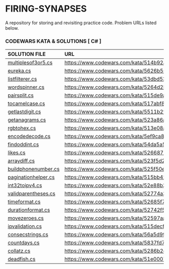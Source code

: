 # FIRING-SYNAPSES
A repository for storing and revisiting practice code.
Problem URLs listed below.

### CODEWARS KATA & SOLUTIONS [ C# ]
| SOLUTION FILE                                                                                         | URL                                                           |
| :-------------                                                                                        | :--------------                                               |
| [multiplesof3or5.cs](https://github.com/jwoot97/FIRING-SYNAPSES/blob/main/C%23/multiplesof3or5.cs)    | https://www.codewars.com/kata/514b92a657cdc65150000006/csharp |
| [eureka.cs](https://github.com/jwoot97/FIRING-SYNAPSES/blob/main/C%23/eureka.cs)                      | https://www.codewars.com/kata/5626b561280a42ecc50000d1/csharp |
| [listfilterer.cs](https://github.com/jwoot97/FIRING-SYNAPSES/blob/main/C%23/listfilterer.cs)          | https://www.codewars.com/kata/53dbd5315a3c69eed20002dd/csharp |
| [wordspinner.cs](https://github.com/jwoot97/FIRING-SYNAPSES/blob/main/C%23/wordspinner.cs)            | https://www.codewars.com/kata/5264d2b162488dc400000001/csharp |
| [pairsplit.cs](https://github.com/jwoot97/FIRING-SYNAPSES/blob/main/C%23/pairsplit.cs)                | https://www.codewars.com/kata/515de9ae9dcfc28eb6000001/csharp |
| [tocamelcase.cs](https://github.com/jwoot97/FIRING-SYNAPSES/blob/main/C%23/tocamelcase.cs)            | https://www.codewars.com/kata/517abf86da9663f1d2000003/csharp |
| [getlastdigit.cs](https://github.com/jwoot97/FIRING-SYNAPSES/blob/main/C%23/getlastdigit.cs)          | https://www.codewars.com/kata/5511b2f550906349a70004e1/csharp |
| [getanagrams.cs](https://github.com/jwoot97/FIRING-SYNAPSES/blob/main/C%23/getanagrams.cs)            | https://www.codewars.com/kata/523a86aa4230ebb5420001e1/csharp |
| [rgbtohex.cs](https://github.com/jwoot97/FIRING-SYNAPSES/blob/main/C%23/rgbtohex.cs)                  | https://www.codewars.com/kata/513e08acc600c94f01000001/csharp |
| [encodedecode.cs](https://github.com/jwoot97/FIRING-SYNAPSES/blob/main/C%23/encodedecode.cs)          | https://www.codewars.com/kata/5ef9ca8b76be6d001d5e1c3e/csharp |
| [findoddint.cs](https://github.com/jwoot97/FIRING-SYNAPSES/blob/main/C%23/findoddint.cs)              | https://www.codewars.com/kata/54da5a58ea159efa38000836/csharp |
| [likes.cs](https://github.com/jwoot97/FIRING-SYNAPSES/blob/main/C%23/likes.cs)                        | https://www.codewars.com/kata/5266876b8f4bf2da9b000362/csharp |
| [arraydiff.cs](https://github.com/jwoot97/FIRING-SYNAPSES/blob/main/C%23/arraydiff.cs)                | https://www.codewars.com/kata/523f5d21c841566fde000009/csharp |
| [buildphonenumber.cs](https://github.com/jwoot97/FIRING-SYNAPSES/blob/main/C%23/buildphonenumber.cs)  | https://www.codewars.com/kata/525f50e3b73515a6db000b83/csharp |
| [paginationhelper.cs](https://github.com/jwoot97/FIRING-SYNAPSES/blob/main/C%23/paginationhelper.cs)  | https://www.codewars.com/kata/515bb423de843ea99400000a/csharp |
| [int32toipv4.cs](https://github.com/jwoot97/FIRING-SYNAPSES/blob/main/C%23/int32toipv4.cs)            | https://www.codewars.com/kata/52e88b39ffb6ac53a400022e/csharp |
| [validparentheses.cs](https://github.com/jwoot97/FIRING-SYNAPSES/blob/main/C%23/validparentheses.cs)  | https://www.codewars.com/kata/52774a314c2333f0a7000688/csharp |
| [timeformat.cs](https://github.com/jwoot97/FIRING-SYNAPSES/blob/main/C%23/timeformat.cs)              | https://www.codewars.com/kata/52685f7382004e774f0001f7/csharp |
| [durationformat.cs](https://github.com/jwoot97/FIRING-SYNAPSES/blob/main/C%23/durationformat.cs)      | https://www.codewars.com/kata/52742f58faf5485cae000b9a/csharp |
| [movezeroes.cs](https://github.com/jwoot97/FIRING-SYNAPSES/blob/main/C%23/movezeroes.cs)              | https://www.codewars.com/kata/52597aa56021e91c93000cb0/csharp |
| [ipvalidation.cs](https://github.com/jwoot97/FIRING-SYNAPSES/blob/main/C%23/ipvalidation.cs)          | https://www.codewars.com/kata/515decfd9dcfc23bb6000006/csharp |
| [consecstrings.cs](https://github.com/jwoot97/FIRING-SYNAPSES/blob/main/C%23/consecstrings.cs)        | https://www.codewars.com/kata/56a5d994ac971f1ac500003e/csharp |
| [countdays.cs](https://github.com/jwoot97/FIRING-SYNAPSES/blob/main/C%23/countdays.cs)                | https://www.codewars.com/kata/5837fd7d44ff282acd000157/csharp |
| [collatz.cs](https://github.com/jwoot97/FIRING-SYNAPSES/blob/main/C%23/collatz.cs)                    | https://www.codewars.com/kata/5286b2e162056fd0cb000c20/csharp |
| [deadfish.cs](https://github.com/jwoot97/FIRING-SYNAPSES/blob/main/C%23/deadfish.cs)                  | https://www.codewars.com/kata/51e0007c1f9378fa810002a9/csharp |
